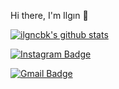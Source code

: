 
Hi there, I'm Ilgın :purple_heart:

[![ilgncbk's github stats](https://github-readme-stats.vercel.app/api?username=ilgncbk&count_private=true&show_icons=true&theme=radical&hide_rank=false)](https://github.com/anuraghazra/github-readme-stats)

[![Instagram Badge](https://img.shields.io/badge/Instagram-E4405F?style=for-the-badge&logo=instagram&logoColor=white&link=link)](https://www.instagram.com/ilgncbk/) 


[![Gmail Badge](https://img.shields.io/badge/Gmail-D14836?style=for-the-badge&logo=gmail&logoColor=white&link=link)](mailto:ilgncbk@gmail.com) 


